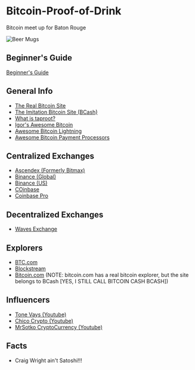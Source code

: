 # Bitcoin-Proof-of-Drink
Bitcoin meet up for Baton Rouge

![Beer Mugs](https://m.media-amazon.com/images/I/51i1mMAUouL._AC_SL1000_.jpg)

## Beginner's Guide
[Beginner's Guide](https://github.com/batonrougecryptocurrency/Bitcoin-Proof-of-Drink/blob/main/Begginers-Guide.md)

## General Info
- [The Real Bitcoin Site](https://www.bitcoin.org)
- [The Imitation Bitcoin Site (BCash)](https://www.bitcoin.com)
- [What is taproot?](https://www.coindesk.com/video/what-is-taproot-and-why-is-it-important)
- [Igor's Awesome Bitcoin](https://github.com/igorbarinov/awesome-bitcoin)
- [Awesome Bitcoin Lightning](https://github.com/bcongdon/awesome-lightning-network)
- [Awesome Bitcoin Payment Processors](https://github.com/alexk111/awesome-bitcoin-payment-processors)

## Centralized Exchanges
- [Ascendex (Formerly Bitmax)](https://www.ascendex.com)
- [Binance (Global)](https:///www.binance.com)
- [Binance (US)](https://www.binance.com.us)
- [COinbase](https://www.coinbase.com)
- [Coinbase Pro](https://pro.coinbase.com)

## Decentralized Exchanges
- [Waves Exchange](https://waves.exchange)

## Explorers
- [BTC.com](https://www.btc.com)
- [Blockstream](https://blockstream.info/)
- [Bitcoin.com](https://explorer.bitcoin.com/btc) (NOTE: bitcoin.com has a real bitcoin explorer, but the site belongs to BCash [YES, I STILL CALL BITCOIN CASH BCASH])

## Influencers
- [Tone Vays (Youtube)](https://www.youtube.com/channel/UCbiWJYRg8luWHnmNkJRZEnw)
- [Chico Crypto (Youtube)](https://www.youtube.com/channel/UCHop-jpf-huVT1IYw79ymPw)
- [MrSotko CryptoCurrency (Youtube)](https://www.youtube.com/user/mrsotko)


## Facts
- Craig Wright ain't Satoshi!!!
